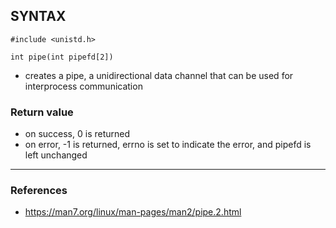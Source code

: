 ## SYNTAX
    #include <unistd.h>
    
    int pipe(int pipefd[2])

 - creates a pipe, a unidirectional data channel that can be used for interprocess communication

### Return value
 - on success, 0 is returned
 - on error, -1 is returned, errno is set to indicate the error, and pipefd is left unchanged

--------------------------------------------------------------
### References
 - https://man7.org/linux/man-pages/man2/pipe.2.html
